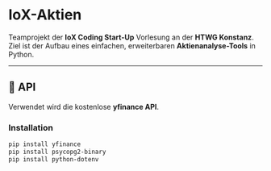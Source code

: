 # IoX-Aktien

Teamprojekt der **IoX Coding Start-Up** Vorlesung an der **HTWG Konstanz**.  
Ziel ist der Aufbau eines einfachen, erweiterbaren **Aktienanalyse-Tools** in Python.

---

## 🔗 API

Verwendet wird die kostenlose **yfinance API**.


### Installation

```bash
pip install yfinance
pip install psycopg2-binary
pip install python-dotenv






